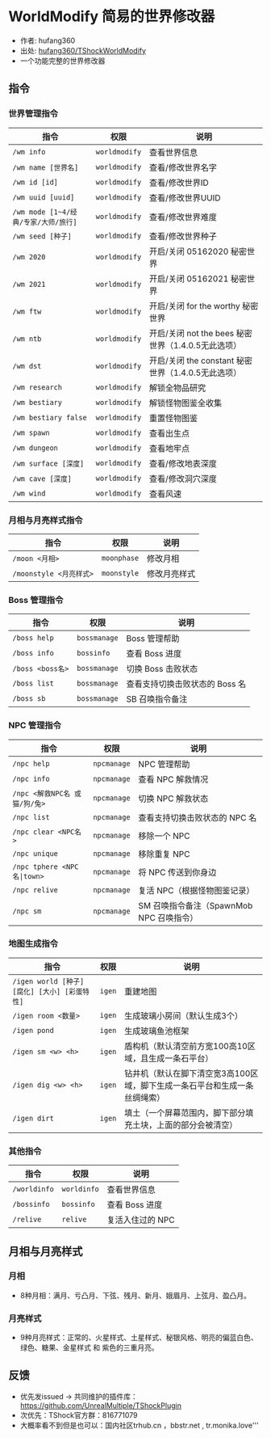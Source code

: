 # WorldModify 简易的世界修改器

- 作者: hufang360
- 出处: [hufang360/TShockWorldModify](https://github.com/hufang360/TShockWorldModify)
- 一个功能完整的世界修改器

## 指令

### 世界管理指令
| 指令 | 权限 | 说明 |
|------|------|------|
| `/wm info` | `worldmodify` | 查看世界信息 |
| `/wm name [世界名]` | `worldmodify` | 查看/修改世界名字 |
| `/wm id [id]` | `worldmodify` | 查看/修改世界ID |
| `/wm uuid [uuid]` | `worldmodify` | 查看/修改世界UUID |
| `/wm mode [1~4/经典/专家/大师/旅行]` | `worldmodify` | 查看/修改世界难度 |
| `/wm seed [种子]` | `worldmodify` | 查看/修改世界种子 |
| `/wm 2020` | `worldmodify` | 开启/关闭 05162020 秘密世界 |
| `/wm 2021` | `worldmodify` | 开启/关闭 05162021 秘密世界 |
| `/wm ftw` | `worldmodify` | 开启/关闭 for the worthy 秘密世界 |
| `/wm ntb` | `worldmodify` | 开启/关闭 not the bees 秘密世界（1.4.0.5无此选项） |
| `/wm dst` | `worldmodify` | 开启/关闭 the constant 秘密世界（1.4.0.5无此选项） |
| `/wm research` | `worldmodify` | 解锁全物品研究 |
| `/wm bestiary` | `worldmodify` | 解锁怪物图鉴全收集 |
| `/wm bestiary false` | `worldmodify` | 重置怪物图鉴 |
| `/wm spawn` | `worldmodify` | 查看出生点 |
| `/wm dungeon` | `worldmodify` | 查看地牢点 |
| `/wm surface [深度]` | `worldmodify` | 查看/修改地表深度 |
| `/wm cave [深度]` | `worldmodify` | 查看/修改洞穴深度 |
| `/wm wind` | `worldmodify` | 查看风速 |

### 月相与月亮样式指令
| 指令 | 权限 | 说明 |
|------|------|------|
| `/moon <月相>` | `moonphase` | 修改月相 |
| `/moonstyle <月亮样式>` | `moonstyle` | 修改月亮样式 |

### Boss 管理指令
| 指令 | 权限 | 说明 |
|------|------|------|
| `/boss help` | `bossmanage` | Boss 管理帮助 |
| `/boss info` | `bossinfo` | 查看 Boss 进度 |
| `/boss <boss名>` | `bossmanage` | 切换 Boss 击败状态 |
| `/boss list` | `bossmanage` | 查看支持切换击败状态的 Boss 名 |
| `/boss sb` | `bossmanage` | SB 召唤指令备注 |

### NPC 管理指令
| 指令 | 权限 | 说明 |
|------|------|------|
| `/npc help` | `npcmanage` | NPC 管理帮助 |
| `/npc info` | `npcmanage` | 查看 NPC 解救情况 |
| `/npc <解救NPC名 或 猫/狗/兔>` | `npcmanage` | 切换 NPC 解救状态 |
| `/npc list` | `npcmanage` | 查看支持切换击败状态的 NPC 名 |
| `/npc clear <NPC名>` | `npcmanage` | 移除一个 NPC |
| `/npc unique` | `npcmanage` | 移除重复 NPC |
| `/npc tphere <NPC名\|town>` | `npcmanage` | 将 NPC 传送到你身边 |
| `/npc relive` | `npcmanage` | 复活 NPC（根据怪物图鉴记录） |
| `/npc sm` | `npcmanage` | SM 召唤指令备注（SpawnMob NPC 召唤指令） |

### 地图生成指令
| 指令 | 权限 | 说明 |
|------|------|------|
| `/igen world [种子] [腐化] [大小] [彩蛋特性]` | `igen` | 重建地图 |
| `/igen room <数量>` | `igen` | 生成玻璃小房间（默认生成3个） |
| `/igen pond` | `igen` | 生成玻璃鱼池框架 |
| `/igen sm <w> <h>` | `igen` | 盾构机（默认清空前方宽100高10区域，且生成一条石平台） |
| `/igen dig <w> <h>` | `igen` | 钻井机（默认在脚下清空宽3高100区域，脚下生成一条石平台和生成一条丝绸绳索） |
| `/igen dirt` | `igen` | 填土（一个屏幕范围内，脚下部分填充土块，上面的部分会被清空） |

### 其他指令
| 指令 | 权限 | 说明 |
|------|------|------|
| `/worldinfo` | `worldinfo` | 查看世界信息 |
| `/bossinfo` | `bossinfo` | 查看 Boss 进度 |
| `/relive` | `relive` | 复活入住过的 NPC |

## 月相与月亮样式

### 月相
- 8种月相：满月、亏凸月、下弦、残月、新月、娥眉月、上弦月、盈凸月。

### 月亮样式
- 9种月亮样式：正常的、火星样式、土星样式、秘银风格、明亮的偏蓝白色、绿色、糖果、金星样式 和 紫色的三重月亮。

## 反馈
- 优先发issued -> 共同维护的插件库：https://github.com/UnrealMultiple/TShockPlugin
- 次优先：TShock官方群：816771079
- 大概率看不到但是也可以：国内社区trhub.cn ，bbstr.net , tr.monika.love'''
